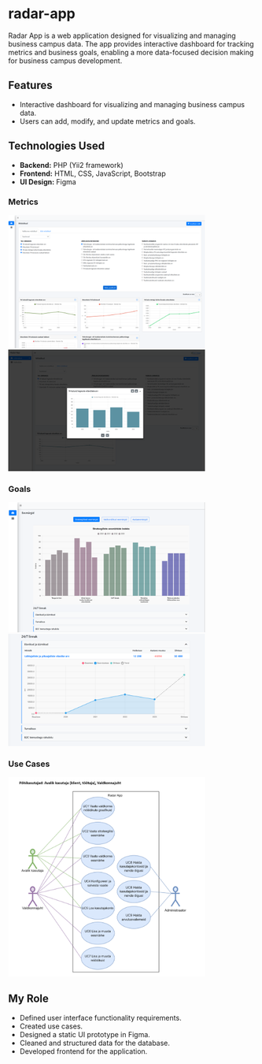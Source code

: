 # radar-app

Radar App is a web application designed for visualizing and managing business campus data. The app provides interactive dashboard for tracking metrics and business goals, enabling a more data-focused decision making for business campus development.

## Features

*   Interactive dashboard for visualizing and managing business campus data.
*   Users can add, modify, and update metrics and goals.

## Technologies Used

*   **Backend:** PHP (Yii2 framework)
*   **Frontend:** HTML, CSS, JavaScript, Bootstrap
*   **UI Design:** Figma
  
### Metrics

<img src="metrics1.png" alt="Metrics View 1" width="400">
<img src="metrics2.png" alt="Metrics View 2" width="400">

### Goals

<img src="goals1.png" alt="Goals View 1" width="400">
<img src="goals2.png" alt="Goals View 2" width="400">

### Use Cases

<img src="usecases.png" alt="Use Cases Diagram" width="400">


## My Role

*   Defined user interface functionality requirements.
*   Created use cases.
*   Designed a static UI prototype in Figma. 
*   Cleaned and structured data for the database.
*   Developed frontend for the application.
